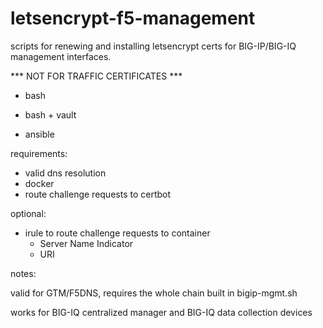 # letsencrypt-f5-management
scripts for renewing and installing letsencrypt certs for BIG-IP/BIG-IQ management interfaces.

*** NOT FOR TRAFFIC CERTIFICATES ***


- bash

- bash + vault

- ansible



requirements:

  - valid dns resolution
  - docker
  - route challenge requests to certbot 

optional:
 - irule to route challenge requests to container
    - Server Name Indicator
    - URI 


notes:

valid for GTM/F5DNS, requires the whole chain built in bigip-mgmt.sh

works for BIG-IQ centralized manager and BIG-IQ data collection devices